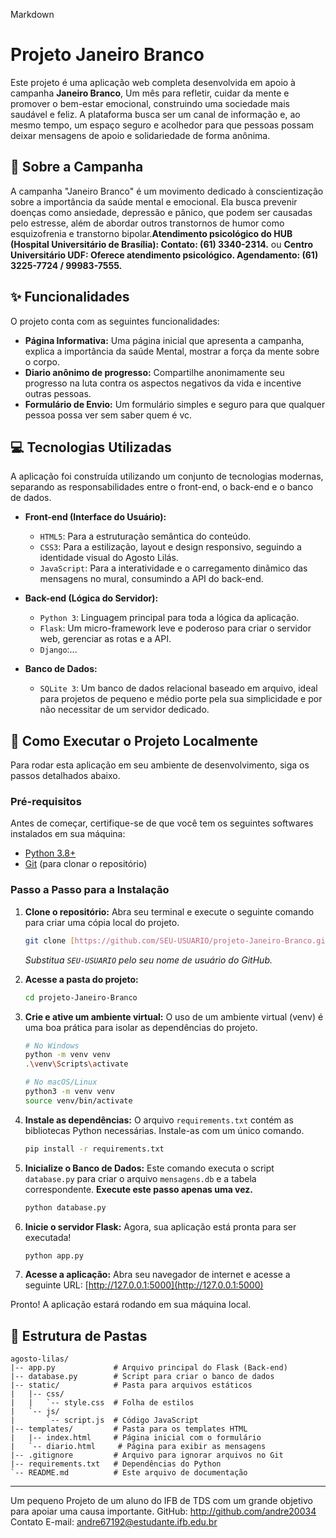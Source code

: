Markdown


# Projeto Janeiro Branco


Este projeto é uma aplicação web completa desenvolvida em apoio à campanha **Janeiro Branco**, Um mês para refletir, cuidar da mente e promover o bem-estar emocional, construindo uma sociedade mais saudável e feliz. A plataforma busca ser um canal de informação e, ao mesmo tempo, um espaço seguro e acolhedor para que pessoas possam deixar mensagens de apoio e solidariedade de forma anônima.

## 📜 Sobre a Campanha

A campanha "Janeiro Branco" é um movimento dedicado à conscientização sobre a importância da saúde mental e emocional. Ela busca prevenir doenças como ansiedade, depressão e pânico, que podem ser causadas pelo estresse, além de abordar outros transtornos de humor como esquizofrenia e transtorno bipolar.**Atendimento psicológico do HUB (Hospital Universitário de Brasília): Contato: (61) 3340-2314.** ou **Centro Universitário UDF: Oferece atendimento psicológico. Agendamento: (61) 3225-7724 / 99983-7555.**

## ✨ Funcionalidades

O projeto conta com as seguintes funcionalidades:

* **Página Informativa:** Uma página inicial que apresenta a campanha, explica a importância da saúde Mental, mostrar a força da mente sobre o corpo.
* **Diario anônimo de progresso:** Compartilhe anonimamente seu progresso na luta contra os aspectos negativos da vida e incentive outras pessoas.
* **Formulário de Envio:** Um formulário simples e seguro para que qualquer pessoa possa ver sem saber quem é vc.

## 💻 Tecnologias Utilizadas

A aplicação foi construída utilizando um conjunto de tecnologias modernas, separando as responsabilidades entre o front-end, o back-end e o banco de dados.

* **Front-end (Interface do Usuário):**
    * `HTML5`: Para a estruturação semântica do conteúdo.
    * `CSS3`: Para a estilização, layout e design responsivo, seguindo a identidade visual do Agosto Lilás.
    * `JavaScript`: Para a interatividade e o carregamento dinâmico das mensagens no mural, consumindo a API do back-end.

* **Back-end (Lógica do Servidor):**
    * `Python 3`: Linguagem principal para toda a lógica da aplicação.
    * `Flask`: Um micro-framework leve e poderoso para criar o servidor web, gerenciar as rotas e a API.
    * `Django`:...

* **Banco de Dados:**
    * `SQLite 3`: Um banco de dados relacional baseado em arquivo, ideal para projetos de pequeno e médio porte pela sua simplicidade e por não necessitar de um servidor dedicado.

## 🚀 Como Executar o Projeto Localmente

Para rodar esta aplicação em seu ambiente de desenvolvimento, siga os passos detalhados abaixo.

### Pré-requisitos

Antes de começar, certifique-se de que você tem os seguintes softwares instalados em sua máquina:

* [Python 3.8+](https://www.python.org/downloads/)
* [Git](https://git-scm.com/) (para clonar o repositório)

### Passo a Passo para a Instalação

1.  **Clone o repositório:**
    Abra seu terminal e execute o seguinte comando para criar uma cópia local do projeto.
    ```bash
    git clone [https://github.com/SEU-USUARIO/projeto-Janeiro-Branco.git](https://github.com/SEU-USUARIO/projeto-Janeiro-Branco.git)
    ```
    *Substitua `SEU-USUARIO` pelo seu nome de usuário do GitHub.*

2.  **Acesse a pasta do projeto:**
    ```bash
    cd projeto-Janeiro-Branco
    ```

3.  **Crie e ative um ambiente virtual:**
    O uso de um ambiente virtual (venv) é uma boa prática para isolar as dependências do projeto.
    ```bash
    # No Windows
    python -m venv venv
    .\venv\Scripts\activate

    # No macOS/Linux
    python3 -m venv venv
    source venv/bin/activate
    ```

4.  **Instale as dependências:**
    O arquivo `requirements.txt` contém as bibliotecas Python necessárias. Instale-as com um único comando.
    ```bash
    pip install -r requirements.txt
    ```

5.  **Inicialize o Banco de Dados:**
    Este comando executa o script `database.py` para criar o arquivo `mensagens.db` e a tabela correspondente. **Execute este passo apenas uma vez.**
    ```bash
    python database.py
    ```

6.  **Inicie o servidor Flask:**
    Agora, sua aplicação está pronta para ser executada!
    ```bash
    python app.py
    ```

7.  **Acesse a aplicação:**
    Abra seu navegador de internet e acesse a seguinte URL:
    [http://127.0.0.1:5000](http://127.0.0.1:5000)

Pronto! A aplicação estará rodando em sua máquina local.

## 📂 Estrutura de Pastas

```
agosto-lilas/
|-- app.py             # Arquivo principal do Flask (Back-end)
|-- database.py        # Script para criar o banco de dados
|-- static/            # Pasta para arquivos estáticos
|   |-- css/
|   |   `-- style.css  # Folha de estilos
|   `-- js/
|       `-- script.js  # Código JavaScript
|-- templates/         # Pasta para os templates HTML
|   |-- index.html     # Página inicial com o formulário
|   `-- diario.html     # Página para exibir as mensagens
|-- .gitignore         # Arquivo para ignorar arquivos no Git
|-- requirements.txt   # Dependências do Python
`-- README.md          # Este arquivo de documentação
```

---
Um pequeno Projeto de um aluno do IFB de TDS com um grande objetivo para apoiar uma causa importante.
GitHub: http://github.com/andre20034
Contato E-mail: andre67192@estudante.ifb.edu.br

